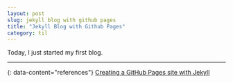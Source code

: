 ```yaml
---
layout: post
slug: jekyll blog with github pages
title: "Jekyll Blog with Github Pages"
category: til
---
```


Today, I just started my first blog.

---
{: data-content="references"}
[Creating a GitHub Pages site with Jekyll](https://docs.github.com/en/pages/setting-up-a-github-pages-site-with-jekyll/creating-a-github-pages-site-with-jekyll)
